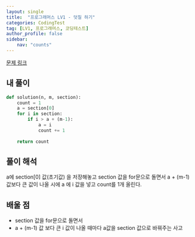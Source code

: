 ```yaml
---
layout: single
title:  "프로그래머스 LV1 - 덧칠 하기"
categories: CodingTest
tag: [LV1, 프로그래머스, 코딩테스트]
author_profile: false
sidebar: 
    nav: "counts"
---
```


[문제 링크](https://school.programmers.co.kr/learn/courses/30/lessons/161989)

## 내 풀이
```python
def solution(n, m, section):
    count = 1
    a = section[0]
    for i in section:
        if i > a + (m-1):
            a = i
            count += 1
            
    return count
```

## 풀이 해석
a에 section[0] 값(초기값) 을 저장해놓고 section 값을 for문으로 돌면서
a + (m-1) 값보다 큰 값이 나올 시에
a 에 i 값을 넣고 count를 1개 올린다.

## 배울 점

- section 값을 for문으로 돌면서
- a + (m-1) 값 보다 큰 i 값이 나올 때마다 a값을 section 값으로 바꿔주는 사고

